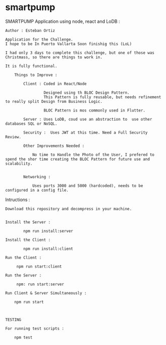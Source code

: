 # smartpump

SMARTPUMP Application using node, react and LoDB :

    Author : Esteban Ortiz

    Application for the Challenge.
    I hope to be In Puerto Vallarta Soon finishig this (LoL)

    I had only 3 days to complete this challenge, but one of those was Christmass, so there are things to work in.

    It is fully functional.

    	Things to Improve :

    		Client : Coded in React/Node

    				 Designed using th BLOC Design Pattern.
    			     This Pattern is fully reusable, but needs refinement to really split Design from Business Logic.

    				 BLOC Pattern is mos commonly used in Flutter.

    		Server : Uses LoDB, coud use an abstraction to 	use other databases SQL or NoSQL.

    		Security :  Uses JWT at this time. Need a Full Security Review.

    		Other Improvements Needed :

    			No time to Handle the Photo of the User, I prefered to spend the shor time creating the BLOC Pattern for future use and scalability.


    		Networking :

    			Uses ports 3000 and 5000 (hardcoded), needs to be configured in a config file.

Intructions :

    Download this repository and decompress in your machine.


    Install the Server :

    		npm run install:server

    Install the Client :

    		npm run install:client

    Run the Client :

    	 npm run start:client

    Run the Server :

         npm: run start:server

    Run Client & Server Simultaneously :

    	npm run start



    TESTING

	For running test scripts :

		npm test


	






